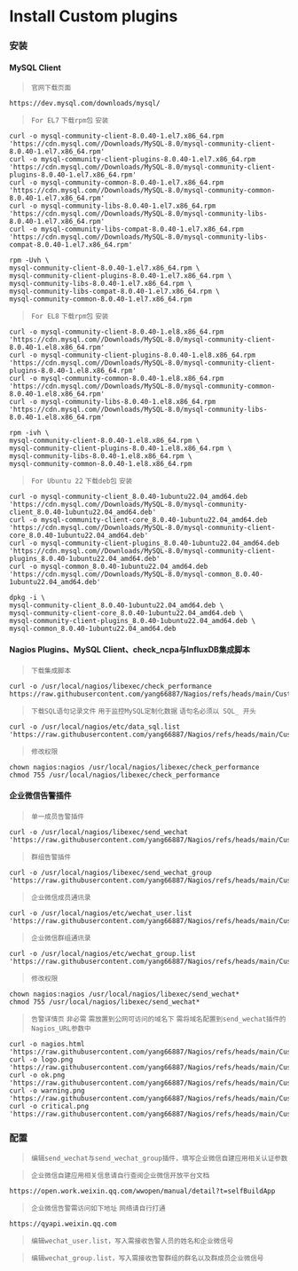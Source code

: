 # Install Custom plugins

### 安装
#### MySQL Client
>`官网下载页面`
```shell
https://dev.mysql.com/downloads/mysql/
```
>`For EL7`
>`下载rpm包`
>`安装`
```shell
curl -o mysql-community-client-8.0.40-1.el7.x86_64.rpm 'https://cdn.mysql.com//Downloads/MySQL-8.0/mysql-community-client-8.0.40-1.el7.x86_64.rpm'
curl -o mysql-community-client-plugins-8.0.40-1.el7.x86_64.rpm 'https://cdn.mysql.com//Downloads/MySQL-8.0/mysql-community-client-plugins-8.0.40-1.el7.x86_64.rpm'
curl -o mysql-community-common-8.0.40-1.el7.x86_64.rpm 'https://cdn.mysql.com//Downloads/MySQL-8.0/mysql-community-common-8.0.40-1.el7.x86_64.rpm'
curl -o mysql-community-libs-8.0.40-1.el7.x86_64.rpm 'https://cdn.mysql.com//Downloads/MySQL-8.0/mysql-community-libs-8.0.40-1.el7.x86_64.rpm'
curl -o mysql-community-libs-compat-8.0.40-1.el7.x86_64.rpm 'https://cdn.mysql.com//Downloads/MySQL-8.0/mysql-community-libs-compat-8.0.40-1.el7.x86_64.rpm'
```
```shell
rpm -Uvh \
mysql-community-client-8.0.40-1.el7.x86_64.rpm \
mysql-community-client-plugins-8.0.40-1.el7.x86_64.rpm \
mysql-community-libs-8.0.40-1.el7.x86_64.rpm \
mysql-community-libs-compat-8.0.40-1.el7.x86_64.rpm \
mysql-community-common-8.0.40-1.el7.x86_64.rpm
```
>`For EL8`
>`下载rpm包`
>`安装`
```shell
curl -o mysql-community-client-8.0.40-1.el8.x86_64.rpm 'https://cdn.mysql.com//Downloads/MySQL-8.0/mysql-community-client-8.0.40-1.el8.x86_64.rpm'
curl -o mysql-community-client-plugins-8.0.40-1.el8.x86_64.rpm 'https://cdn.mysql.com//Downloads/MySQL-8.0/mysql-community-client-plugins-8.0.40-1.el8.x86_64.rpm'
curl -o mysql-community-common-8.0.40-1.el8.x86_64.rpm 'https://cdn.mysql.com//Downloads/MySQL-8.0/mysql-community-common-8.0.40-1.el8.x86_64.rpm'
curl -o mysql-community-libs-8.0.40-1.el8.x86_64.rpm 'https://cdn.mysql.com//Downloads/MySQL-8.0/mysql-community-libs-8.0.40-1.el8.x86_64.rpm'
```
```shell
rpm -ivh \
mysql-community-client-8.0.40-1.el8.x86_64.rpm \
mysql-community-client-plugins-8.0.40-1.el8.x86_64.rpm \
mysql-community-libs-8.0.40-1.el8.x86_64.rpm \
mysql-community-common-8.0.40-1.el8.x86_64.rpm
```
>`For Ubuntu 22`
>`下载deb包`
>`安装`
```shell
curl -o mysql-community-client_8.0.40-1ubuntu22.04_amd64.deb 'https://cdn.mysql.com//Downloads/MySQL-8.0/mysql-community-client_8.0.40-1ubuntu22.04_amd64.deb'
curl -o mysql-community-client-core_8.0.40-1ubuntu22.04_amd64.deb 'https://cdn.mysql.com//Downloads/MySQL-8.0/mysql-community-client-core_8.0.40-1ubuntu22.04_amd64.deb'
curl -o mysql-community-client-plugins_8.0.40-1ubuntu22.04_amd64.deb 'https://cdn.mysql.com//Downloads/MySQL-8.0/mysql-community-client-plugins_8.0.40-1ubuntu22.04_amd64.deb'
curl -o mysql-common_8.0.40-1ubuntu22.04_amd64.deb 'https://cdn.mysql.com//Downloads/MySQL-8.0/mysql-common_8.0.40-1ubuntu22.04_amd64.deb'
```
```shell
dpkg -i \
mysql-community-client_8.0.40-1ubuntu22.04_amd64.deb \
mysql-community-client-core_8.0.40-1ubuntu22.04_amd64.deb \
mysql-community-client-plugins_8.0.40-1ubuntu22.04_amd64.deb \
mysql-common_8.0.40-1ubuntu22.04_amd64.deb
```


#### Nagios Plugins、MySQL Client、check_ncpa与InfluxDB集成脚本
>`下载集成脚本`
```shell
curl -o /usr/local/nagios/libexec/check_performance https://raw.githubusercontent.com/yang66887/Nagios/refs/heads/main/Custom_Plugins/check_performance
```
>`下载SQL语句记录文件`
>`用于监控MySQL定制化数据`
>`语句名必须以 SQL_ 开头`
```shell
curl -o /usr/local/nagios/etc/data_sql.list 'https://raw.githubusercontent.com/yang66887/Nagios/refs/heads/main/Custom_Plugins/data_sql.list'
```
>`修改权限`
```shell
chown nagios:nagios /usr/local/nagios/libexec/check_performance
chmod 755 /usr/local/nagios/libexec/check_performance
```

#### 企业微信告警插件
>`单一成员告警插件`
```shell
curl -o /usr/local/nagios/libexec/send_wechat 'https://raw.githubusercontent.com/yang66887/Nagios/refs/heads/main/Custom_Plugins/send_wechat'
```
>`群组告警插件`
```shell
curl -o /usr/local/nagios/libexec/send_wechat_group 'https://raw.githubusercontent.com/yang66887/Nagios/refs/heads/main/Custom_Plugins/send_wechat_group'
```
>`企业微信成员通讯录`
```shell
curl -o /usr/local/nagios/etc/wechat_user.list 'https://raw.githubusercontent.com/yang66887/Nagios/refs/heads/main/Custom_Plugins/wechat_user.list'
```
>`企业微信群组通讯录`
```shell
curl -o /usr/local/nagios/etc/wechat_group.list 'https://raw.githubusercontent.com/yang66887/Nagios/refs/heads/main/Custom_Plugins/wechat_group.list'
```
>`修改权限`
```shell
chown nagios:nagios /usr/local/nagios/libexec/send_wechat*
chmod 755 /usr/local/nagios/libexec/send_wechat*
```
>`告警详情页`
>`非必需`
>`需放置到公网可访问的域名下`
>`需将域名配置到send_wechat插件的Nagios_URL参数中`
```shell
curl -o nagios.html 'https://raw.githubusercontent.com/yang66887/Nagios/refs/heads/main/Custom_Plugins/nagios_html/nagios.html'
curl -o logo.png 'https://raw.githubusercontent.com/yang66887/Nagios/refs/heads/main/Custom_Plugins/nagios_html/logo.png'
curl -o ok.png 'https://raw.githubusercontent.com/yang66887/Nagios/refs/heads/main/Custom_Plugins/nagios_html/ok.png'
curl -o warning.png 'https://raw.githubusercontent.com/yang66887/Nagios/refs/heads/main/Custom_Plugins/nagios_html/warning.png'
curl -o critical.png 'https://raw.githubusercontent.com/yang66887/Nagios/refs/heads/main/Custom_Plugins/nagios_html/critical.png'
```

### 配置
>`编辑send_wechat与send_wechat_group插件，填写企业微信自建应用相关认证参数`

>`企业微信自建应用相关信息请自行查阅企业微信开放平台文档`
```shell
https://open.work.weixin.qq.com/wwopen/manual/detail?t=selfBuildApp
```
>`企业微信告警需访问如下地址`
>`网络请自行打通`
```shell
https://qyapi.weixin.qq.com
```

>`编辑wechat_user.list，写入需接收告警人员的姓名和企业微信号`

>`编辑wechat_group.list，写入需接收告警群组的群名以及群成员企业微信号`

